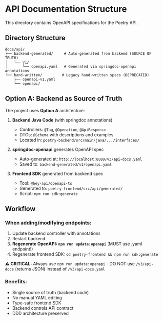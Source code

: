 # API Documentation Structure

This directory contains OpenAPI specifications for the Poetry API.

## Directory Structure

```
docs/api/
├── backend-generated/     # Auto-generated from backend (SOURCE OF TRUTH)
│   └── v1/
│       └── openapi.yaml   # Generated via springdoc-openapi annotations
└── hand-written/         # Legacy hand-written specs (DEPRECATED)
    ├── openapi-v1.yaml
    └── openapi/
```

## Option A: Backend as Source of Truth

The project uses **Option A** architecture:

1. **Backend Java Code** (with springdoc annotations)
   - Controllers: `@Tag`, `@Operation`, `@ApiResponse`
   - DTOs: `@Schema` with descriptions and examples
   - Located in: `poetry-backend/src/main/java/.../interfaces/`

2. **springdoc-openapi** generates OpenAPI spec
   - Auto-generated at: `http://localhost:8080/v3/api-docs.yaml`
   - Saved to: `backend-generated/v1/openapi.yaml`

3. **Frontend SDK** generated from backend spec
   - Tool: `@hey-api/openapi-ts`
   - Generated to: `poetry-frontend/src/api/generated/`
   - Script: `npm run sdk:generate`

## Workflow

### When adding/modifying endpoints:

1. Update backend controller with annotations
2. Restart backend
3. **Regenerate OpenAPI: `npm run update:openapi`** (MUST use .yaml endpoint!)
4. Regenerate frontend SDK: `cd poetry-frontend && npm run sdk:generate`

**⚠️ CRITICAL:** Always use `npm run update:openapi` - DO NOT use `/v3/api-docs` (returns JSON) instead of `/v3/api-docs.yaml`

### Benefits:

- Single source of truth (backend code)
- No manual YAML editing
- Type-safe frontend SDK
- Backend controls API contract
- DDD architecture preserved
